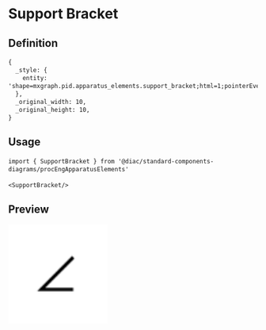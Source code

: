 # Support Bracket

## Definition

```
{
  _style: { 
    entity: 'shape=mxgraph.pid.apparatus_elements.support_bracket;html=1;pointerEvents=1;align=center;verticalLabelPosition=bottom;verticalAlign=top;dashed=0;',
  },
  _original_width: 10,
  _original_height: 10,
}
```

## Usage

```
import { SupportBracket } from '@diac/standard-components-diagrams/procEngApparatusElements'

<SupportBracket/>
```

## Preview

<img src="./support-bracket.png" width="200"/>
